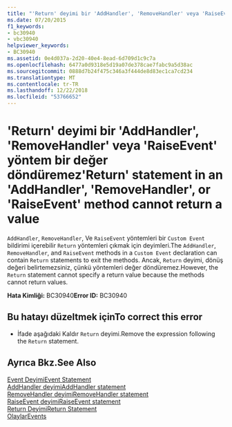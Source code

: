 ```yaml
---
title: "'Return' deyimi bir 'AddHandler', 'RemoveHandler' veya 'RaiseEvent' yöntem bir değer döndüremez"
ms.date: 07/20/2015
f1_keywords:
- bc30940
- vbc30940
helpviewer_keywords:
- BC30940
ms.assetid: 0e4d037a-2d20-40e4-8ead-6d709d1c9c7a
ms.openlocfilehash: 6477a0d9318e5d19a07de378cae7fabc9a5d38ac
ms.sourcegitcommit: 0888d7b24f475c346a3f444de8d83ec1ca7cd234
ms.translationtype: MT
ms.contentlocale: tr-TR
ms.lasthandoff: 12/22/2018
ms.locfileid: "53766652"
---
```

# <a name="return-statement-in-an-addhandler-removehandler-or-raiseevent-method-cannot-return-a-value"></a><span data-ttu-id="a7244-102">'Return' deyimi bir 'AddHandler', 'RemoveHandler' veya 'RaiseEvent' yöntem bir değer döndüremez</span><span class="sxs-lookup"><span data-stu-id="a7244-102">'Return' statement in an 'AddHandler', 'RemoveHandler', or 'RaiseEvent' method cannot return a value</span></span>
<span data-ttu-id="a7244-103">`AddHandler`, `RemoveHandler`, Ve `RaiseEvent` yöntemleri bir `Custom Event` bildirimi içerebilir `Return` yöntemleri çıkmak için deyimleri.</span><span class="sxs-lookup"><span data-stu-id="a7244-103">The `AddHandler`, `RemoveHandler`, and `RaiseEvent` methods in a `Custom Event` declaration can contain `Return` statements to exit the methods.</span></span> <span data-ttu-id="a7244-104">Ancak, `Return` deyimi, dönüş değeri belirtemezsiniz, çünkü yöntemleri değer döndüremez.</span><span class="sxs-lookup"><span data-stu-id="a7244-104">However, the `Return` statement cannot specify a return value because the methods cannot return values.</span></span>  
  
 <span data-ttu-id="a7244-105">**Hata Kimliği:** BC30940</span><span class="sxs-lookup"><span data-stu-id="a7244-105">**Error ID:** BC30940</span></span>  
  
## <a name="to-correct-this-error"></a><span data-ttu-id="a7244-106">Bu hatayı düzeltmek için</span><span class="sxs-lookup"><span data-stu-id="a7244-106">To correct this error</span></span>  
  
-   <span data-ttu-id="a7244-107">İfade aşağıdaki Kaldır `Return` deyimi.</span><span class="sxs-lookup"><span data-stu-id="a7244-107">Remove the expression following the `Return` statement.</span></span>  
  
## <a name="see-also"></a><span data-ttu-id="a7244-108">Ayrıca Bkz.</span><span class="sxs-lookup"><span data-stu-id="a7244-108">See Also</span></span>  
 [<span data-ttu-id="a7244-109">Event Deyimi</span><span class="sxs-lookup"><span data-stu-id="a7244-109">Event Statement</span></span>](../../visual-basic/language-reference/statements/event-statement.md)  
 [<span data-ttu-id="a7244-110">AddHandler deyimi</span><span class="sxs-lookup"><span data-stu-id="a7244-110">AddHandler statement</span></span>](~/docs/visual-basic/language-reference/statements/addhandler-statement.md)  
 [<span data-ttu-id="a7244-111">RemoveHandler deyimi</span><span class="sxs-lookup"><span data-stu-id="a7244-111">RemoveHandler statement</span></span>](~/docs/visual-basic/language-reference/statements/removehandler-statement.md)  
 [<span data-ttu-id="a7244-112">RaiseEvent deyimi</span><span class="sxs-lookup"><span data-stu-id="a7244-112">RaiseEvent statement</span></span>](~/docs/visual-basic/language-reference/statements/raiseevent-statement.md)  
 [<span data-ttu-id="a7244-113">Return Deyimi</span><span class="sxs-lookup"><span data-stu-id="a7244-113">Return Statement</span></span>](../../visual-basic/language-reference/statements/return-statement.md)  
 [<span data-ttu-id="a7244-114">Olaylar</span><span class="sxs-lookup"><span data-stu-id="a7244-114">Events</span></span>](../../visual-basic/programming-guide/language-features/events/index.md)
